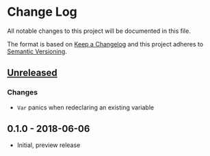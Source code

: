 # Change Log


All notable changes to this project will be documented in this file.

The format is based on [Keep a Changelog](http://keepachangelog.com/en/1.0.0/)
and this project adheres to [Semantic Versioning](http://semver.org/spec/v2.0.0.html).


## [Unreleased]

### Changes

- `Var` panics when redeclaring an existing variable


## 0.1.0 - 2018-06-06

- Initial, preview release


[Unreleased]: https://github.com/goph/emperror/compare/v0.1.0...HEAD
